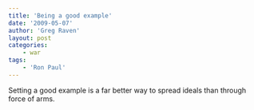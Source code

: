 ```yaml
---
title: 'Being a good example'
date: '2009-05-07'
author: 'Greg Raven'
layout: post
categories:
    - war
tags:
    - 'Ron Paul'
---
```


Setting a good example is a far better way to spread ideals than through force of arms.